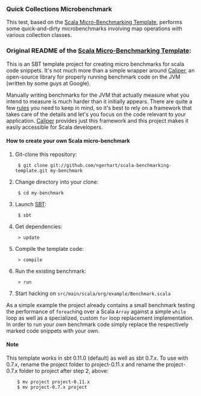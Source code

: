 ### Quick Collections Microbenchmark ###

This test, based on the [Scala Micro-Benchmarking Template][3], performs some quick-and-dirty microbenchmarks involving
map operations with various collection classes.





### Original README of the [Scala Micro-Benchmarking Template][3]:
  
This is an SBT template project for creating micro benchmarks for scala code snippets.
It's not much more than a simple wrapper around [Caliper][1], an open-source library for properly
running benchmark code on the JVM (written by some guys at Google).

Manually writing benchmarks for the JVM that actually measure what you intend to measure is much harder than it
initially appears. There are quite a few [rules][2] you need to keep in mind, so it's best to rely on a framework
that takes care of the details and let's you focus on the code relevant to your application.
[Caliper][1] provides just this framework and this project makes it easily accessible for Scala developers.

#### How to create your own Scala micro-benchmark

1. Git-clone this repository:

        $ git clone git://github.com/ngerhart/scala-benchmarking-template.git my-benchmark

2. Change directory into your clone:

        $ cd my-benchmark

3. Launch [SBT](https://github.com/harrah/xsbt):

        $ sbt

4. Get dependencies:

        > update

5. Compile the template code:

        > compile

6. Run the existing benchmark:

        > run

7. Start hacking on `src/main/scala/org/example/Benchmark.scala`

  
As a simple example the project already contains a small benchmark testing the performance of `foreach`ing over a
Scala `Array` against a simple `while` loop as well as a specialized, custom `for` loop replacement implementation.
In order to run your own benchmark code simply replace the respectively marked code snippets with your own.

  [1]: http://code.google.com/p/caliper/
  [2]: http://wikis.sun.com/display/HotSpotInternals/MicroBenchmarks
  [3]: http://github.com/ngerhart/scala-benchmarking-template

#### Note

This template works in sbt 0.11.0 (default) as well as sbt 0.7.x.  To use with 0.7.x, rename the project folder to
project-0.11.x and rename the project-0.7.x folder to project after step 2, above:

        $ mv project project-0.11.x
        $ mv project-0.7.x project

